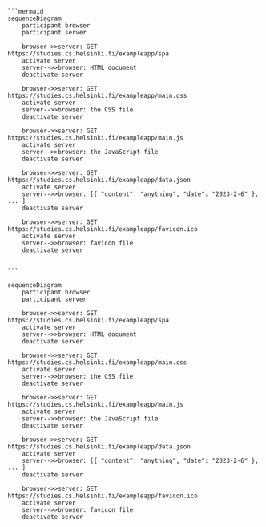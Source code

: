````
```mermaid
sequenceDiagram
    participant browser
    participant server
  
    browser->>server: GET https://studies.cs.helsinki.fi/exampleapp/spa
    activate server
    server-->>browser: HTML document
    deactivate server

    browser->>server: GET https://studies.cs.helsinki.fi/exampleapp/main.css
    activate server
    server-->>browser: the CSS file
    deactivate server

    browser->>server: GET https://studies.cs.helsinki.fi/exampleapp/main.js
    activate server
    server-->>browser: the JavaScript file
    deactivate server

    browser->>server: GET https://studies.cs.helsinki.fi/exampleapp/data.json
    activate server
    server-->>browser: [{ "content": "anything", "date": "2023-2-6" }, ... ]
    deactivate server
    
    browser->>server: GET https://studies.cs.helsinki.fi/exampleapp/favicon.ico
    activate server
    server-->>browser: favicon file
    deactivate server


```
````


```mermaid
sequenceDiagram
    participant browser
    participant server
    
    browser->>server: GET https://studies.cs.helsinki.fi/exampleapp/spa
    activate server
    server-->>browser: HTML document
    deactivate server

    browser->>server: GET https://studies.cs.helsinki.fi/exampleapp/main.css
    activate server
    server-->>browser: the CSS file
    deactivate server

    browser->>server: GET https://studies.cs.helsinki.fi/exampleapp/main.js
    activate server
    server-->>browser: the JavaScript file
    deactivate server
    
    browser->>server: GET https://studies.cs.helsinki.fi/exampleapp/data.json
    activate server
    server-->>browser: [{ "content": "anything", "date": "2023-2-6" }, ... ]
    deactivate server
    
    browser->>server: GET https://studies.cs.helsinki.fi/exampleapp/favicon.ico
    activate server
    server-->>browser: favicon file
    deactivate server
```

